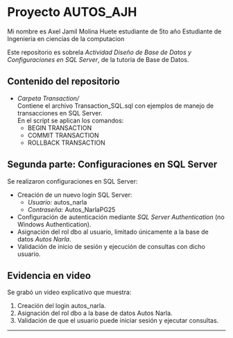 # Proyecto AUTOS_AJH

Mi nombre es Axel Jamil Molina Huete
estudiante de 5to año
Estudiante de Ingenieria en ciencias de la computacion

Este repositorio es sobrela *Actividad  Diseño de Base de Datos y Configuraciones en SQL Server*, de la tutoria de Base de Datos.

## Contenido del repositorio

- *Carpeta Transaction/*  
  Contiene el archivo Transaction_SQL.sql con ejemplos de manejo de transacciones en SQL Server.  
  En el script se aplican los comandos:
  - BEGIN TRANSACTION
  - COMMIT TRANSACTION
  - ROLLBACK TRANSACTION

## Segunda parte: Configuraciones en SQL Server

Se realizaron configuraciones en SQL Server:

- Creación de un nuevo login SQL Server:
  - *Usuario:* autos_narla  
  - *Contraseña:* Autos_NarlaPG25
- Configuración de autenticación mediante *SQL Server Authentication* (no Windows Authentication).
- Asignación del rol dbo al usuario, limitado únicamente a la base de datos *Autos Narla*.
- Validación de inicio de sesión y ejecución de consultas con dicho usuario.

## Evidencia en video

Se grabó un video explicativo que muestra:

1. Creación del login autos_narla.  
2. Asignación del rol dbo a la base de datos Autos Narla.  
3. Validación de que el usuario puede iniciar sesión y ejecutar consultas.  


---
